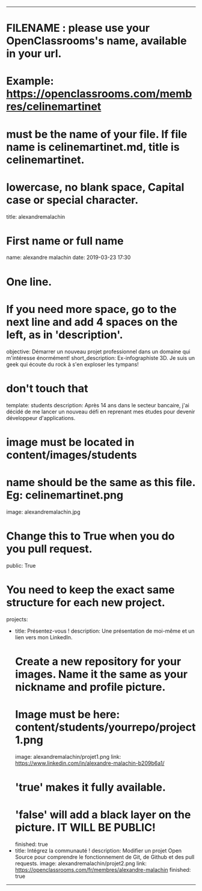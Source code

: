 ---

# FILENAME : please use your OpenClassrooms's name, available in your url.
# Example: https://openclassrooms.com/membres/celinemartinet
# must be the name of your file. If file name is celinemartinet.md, title is celinemartinet.
# lowercase, no blank space, Capital case or special character.
title: alexandremalachin

# First name or full name
name: alexandre malachin
date: 2019-03-23 17:30

# One line.
# If you need more space, go to the next line and add 4 spaces on the left, as in 'description'.
objective: Démarrer un nouveau projet professionnel dans un domaine qui m'intéresse énormément!
short_description: Ex-infographiste 3D. Je suis un geek qui écoute du rock à s'en exploser les tympans!

# don't touch that
template: students
description:
    Après 14 ans dans le secteur bancaire,
	j'ai décidé de me lancer un nouveau défi en reprenant mes études pour devenir
	développeur d'applications.

# image must be located in content/images/students
# name should be the same as this file. Eg: celinemartinet.png
image: alexandremalachin.jpg

# Change this to True when you do you pull request.
public: True

# You need to keep the exact same structure for each new project.
projects:
  - title: Présentez-vous !
    description: Une présentation de moi-même et un lien vers mon LinkedIn.
    # Create a new repository for your images. Name it the same as your nickname and profile picture.
    # Image must be here: content/students/yourrepo/project1.png
    image: alexandremalachin/projet1.png
    link: https://www.linkedin.com/in/alexandre-malachin-b209b6a1/
    # 'true' makes it fully available.
    # 'false' will add a black layer on the picture. IT WILL BE PUBLIC!
    finished: true
  - title: Intégrez la communauté !
    description: Modifier un projet Open Source pour comprendre le fonctionnement de Git, de Github et des pull requests. 
    image: alexandremalachin/projet2.png
    link: https://openclassrooms.com/fr/membres/alexandre-malachin
    finished: true
---